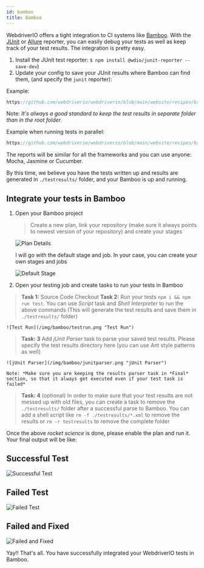 ```yaml
---
id: bamboo
title: Bamboo
---
```


WebdriverIO offers a tight integration to CI systems like [Bamboo](https://www.atlassian.com/software/bamboo). With the [JUnit](https://webdriver.io/docs/junit-reporter.html) or [Allure](https://webdriver.io/docs/allure-reporter.html) reporter, you can easily debug your tests as well as keep track of your test results. The integration is pretty easy.

1. Install the JUnit test reporter: `$ npm install @wdio/junit-reporter --save-dev`)
1. Update your config to save your JUnit results where Bamboo can find them, (and specify the `junit` reporter):

Example:
```js reference useHTTPS
https://github.com/webdriverio/webdriverio/blob/main/website/recipes/bamboo/bamboo-integration.js
```
Note: *It's always a good standard to keep the test results in separate folder than in the root folder.*

Example when running tests in parallel:
```js reference useHTTPS
https://github.com/webdriverio/webdriverio/blob/main/website/recipes/bamboo/bamboo-integration-parallel.js
```

The reports will be similar for all the frameworks and you can use anyone: Mocha, Jasmine or Cucumber.

By this time, we believe you have the tests written up and results are generated in `./testresults/` folder, and your Bamboo is up and running.

## Integrate your tests in Bamboo

1. Open your Bamboo project

    > Create a new plan, link your repository (make sure it always points to newest version of your repository) and create your stages

    ![Plan Details](/img/bamboo/plancreation.png "Plan Details")

    I will go with the default stage and job. In your case, you can create your own stages and jobs

    ![Default Stage](/img/bamboo/defaultstage.png "Default Stage")
2. Open your testing job and create tasks to run your tests in Bamboo
> **Task 1:** Source Code Checkout
> **Task 2:** Run your tests `npm i && npm run test`. You can use *Script* task and *Shell Interpreter* to run the above commands (This will generate the test results and save them in `./testresults/` folder)

    ![Test Run](/img/bamboo/testrun.png "Test Run")
> **Task: 3** Add *jUnit Parser* task to parse your saved test results. Please specify the test results directory here (you can use Ant style patterns as well)

    ![jUnit Parser](/img/bamboo/junitparser.png "jUnit Parser")

    Note: *Make sure you are keeping the results parser task in *Final* section, so that it always get executed even if your test task is failed*
> **Task: 4** (optional) In order to make sure that your test results are not messed up with old files, you can create a task to remove the `./testresults/` folder after a successful parse to Bamboo. You can add a shell script like `rm -f ./testresults/*.xml` to remove the results or `rm -r testresults` to remove the complete folder

Once the above *rocket science* is done, please enable the plan and run it. Your final output will be like:

## Successful Test

![Successful Test](/img/bamboo/successfulltest.png "Successful Test")

## Failed Test

![Failed Test](/img/bamboo/failedtest.png "Failed Test")

## Failed and Fixed

![Failed and Fixed](/img/bamboo/failedandfixed.png "Failed and Fixed")

Yay!! That's all. You have successfully integrated your WebdriverIO tests in Bamboo.
